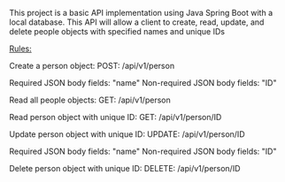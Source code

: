 This project is a basic API implementation using Java Spring Boot with a local database. This API will allow a client to create, read, update, and delete people objects with specified names and unique IDs

<u>Rules:</u>

Create a person object:
POST: /api/v1/person

Required JSON body fields: "name"
Non-required JSON body fields: "ID"


Read all people objects:
GET: /api/v1/person


Read person object with unique ID:
GET: /api/v1/person/ID



Update person object with unique ID:
UPDATE: /api/v1/person/ID

Required JSON body fields: "name"
Non-required JSON body fields: "ID"



Delete person object with unique ID:
DELETE: /api/v1/person/ID




